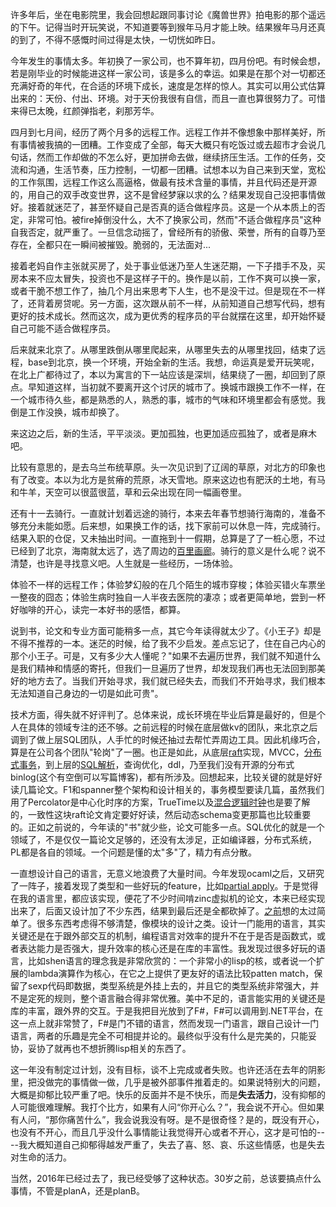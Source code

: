 许多年后，坐在电影院里，我会回想起跟同事讨论《魔兽世界》拍电影的那个遥远的下午。记得当时开玩笑说，不知道要等到猴年马月才能上映。结果猴年马月还真的到了，不得不感慨时间过得是太快，一切恍如昨日。

今年发生的事情太多。年初换了一家公司，也不算年初，四月份吧。有时候会想，若是刚毕业的时候能进这样一家公司，该是多么的幸运。如果是在那个对一切都还充满好奇的年代，在合适的环境下成长，速度是怎样的惊人。其实可以用公式估算出来的：天份、付出、环境。对于天份我很有自信，而且一直也算很努力了。可惜来得已太晚，红颜弹指老，刹那芳华。

四月到七月间，经历了两个月多的远程工作。远程工作并不像想象中那样美好，所有事情被我搞的一团糟。工作变成了全部，每天大概只有吃饭过或去超市才会说几句话，然而工作却做的不怎么好，更加拼命去做，继续挤压生活。工作的任务，交流和沟通，生活节奏，压力控制，一切都一团糟。试想本以为自己来到天堂，宽松的工作氛围，远程工作这么高逼格，做最有技术含量的事情，并且代码还是开源的，用自己的双手改变世界，这不是曾经梦寐以求的么？结果发现自己没把事情做好。接着就迷茫了，甚至怀疑自己是否真的适合做程序员。这是一个从本质上的否定，非常可怕。被fire掉倒没什么，大不了换家公司，然而"不适合做程序员"这种自我否定，就严重了。一旦信念动摇了，曾经所有的骄傲、荣誉，所有的自尊乃至存在，全都只在一瞬间被摧毁。脆弱的，无法面对...

接着老妈自作主张就买房了，处于事业低迷乃至人生迷茫期，一下子措手不及，买房本来不应太冒失，投资也不是这样子干的。换作是以前，工作不爽可以换一家，或者干脆不想工作了，抽几个月出来思考下人生，也不是没干过。但是现在不一样了，还背着房贷呢。另一方面，这次跟从前不一样，从前知道自己想写代码，想有更好的技术成长。然而这次，成为更优秀的程序员的平台就摆在这里，却开始怀疑自己可能不适合做程序员。

后来就来北京了。从哪里跌倒从哪里爬起来，从哪里失去的从哪里找回，结束了远程，base到北京，换一个环境，开始全新的生活。我想，命运真是爱开玩笑呢，在北上广都待过了，本以为寓言的下一站应该是深圳，结果绕了一圈，却回到了原点。早知道这样，当初就不要离开这个讨厌的城市了。换城市跟换工作不一样，在一个城市待久些，都是熟悉的人，熟悉的事，城市的气味和环境里都会有感觉。我倒是工作没换，城市却换了。

来这边之后，新的生活，平平淡淡。更加孤独，也更加适应孤独了，或者是麻木吧。

比较有意思的，是去乌兰布统草原。头一次见识到了辽阔的草原，对北方的印象也有了改变。本以为北方是贫瘠的荒原，冰天雪地。原来这边也有肥沃的土地，有马和牛羊，天空可以很蓝很蓝，草和云朵出现在同一幅画卷里。

还有十一去骑行。一直就计划着远途的骑行，本来去年春节想骑行海南的，准备不够充分未能如愿。后来想，如果换工作的话，找下家前可以休息一阵，完成骑行。结果入职的仓促，又未抽出时间。一直拖到十一假期，总算是了了一桩心愿，不过已经到了北京，海南就太远了，选了周边的[百里画廊](https://www.zhihu.com/question/20128705/answer/124821823)。骑行的意义是什么呢？说不清楚，也许是寻找意义吧。人生就是一些经历，一场体验。

体验不一样的远程工作；体验梦幻般的在几个陌生的城市穿梭；体验买错火车票坐一整夜的囧态；体验生病时独自一人半夜去医院的凄凉；或者更简单地，尝到一杯好咖啡的开心，读完一本好书的感悟，都算。

说到书，论文和专业方面可能稍多一点，其它今年读得就太少了。《小王子》却是不得不推荐的一本。迷茫的时候，给了我不少启发。差点忘记了，住在自己内心的那个小王子。可是，又有多少大人懂呢？"如果不去遍历世界，我们就不知道什么是我们精神和情感的寄托，但我们一旦遍历了世界，却发现我们再也无法回到那美好的地方去了。当我们开始寻求，我们就已经失去，而我们不开始寻求，我们根本无法知道自己身边的一切是如此可贵"。

技术方面，得失就不好评判了。总体来说，成长环境在毕业后算是最好的，但是个人在具体的领域专注的还不够。之前远程的时候在底层做kv的团队，来北京之后调到了做上层SQL团队，人手忙的时候还抽过去帮忙弄周边工具。因此机缘巧合，算是在公司各个团队"轮岗"了一圈。也正是如此，从底层[raft](raft-fault-tolerance.md)实现，MVCC，[分布式事务](distributed-transaction.md)，到上层的[SQL解析](parser-story.md)，查询优化，ddl，乃至我们没有开源的分布式binlog(这个有空倒可以写篇博客)，都有所涉及。回想起来，比较关键的就是好好读几篇论文。F1和spanner整个架构和设计相关的，事务模型要读几篇，虽然我们用了Percolator是中心化时序的方案，TrueTime以及[混合逻辑时钟](hlc.md)也是要了解的，一致性这块raft论文肯定要好好读，然后动态schema变更那篇也比较重要的。正如之前说的，今年读的"书"就少些，论文可能多一点。SQL优化的就是一个领域了，不是仅仅一篇论文足够的，还没有太涉足，正如编译器，分布式系统，PL都是各自的领域。一个问题是懂的太"多"了，精力有点分散。

一直想设计自己的语言，无意义地浪费了大量时间。今年发现ocaml之后，又研究了一阵子，接着发现了类型和一些好玩的feature，比如[partial apply](zinc.md)。于是觉得在我的语言里，都应该实现，便花了不少时间啃zinc虚拟机的论文，本来已经实现出来了，后面又设计加了不少东西，结果到最后还是全都砍掉了。[之前](type-system.md)想的太过简单了。很多东西考虑得不够清楚，像模块的设计之类。设计一门能用的语言，其实关键还是在于跟外部交互的机制，编程语言对效率的提升不在于是否是函数式，或者表达能力是否强大，提升效率的核心还是在库的丰富性。我发现过很多好玩的语言，比如shen语言的理念我是非常欣赏的：一个非常小的lisp的核，或者说一个扩展的lambda演算作为核心，在它之上提供了更友好的语法比较patten match，保留了sexp代码即数据，类型系统是外挂上去的，并且它的类型系统非常强大，并不是定死的规则，整个语言融合得非常优雅。美中不足的，语言能实用的关键还是库的丰富，跟外界的交互。于是我把目光放到了F#，F#可以调用到.NET平台，在这一点上就非常赞了，F#是门不错的语言，然而发现一门语言，跟自己设计一门语言，两者的乐趣是完全不可相提并论的。最终似乎没有什么是完美的，只能妥协，妥协了就再也不想折腾lisp相关的东西了。

这一年没有制定过计划，没有目标，谈不上完成或者失败。也许还活在去年的阴影里，把没做完的事情做一做，几乎是被外部事件推着走的。如果说特别大的问题，大概是抑郁比较严重了吧。快乐的反面并不是不快乐，而是**失去活力**，没有抑郁的人可能很难理解。我打个比方，如果有人问“你开心么？”，我会说不开心。但如果有人问，“那你痛苦什么”，我会说我没有呀。是不是很奇怪？是的，既没有开心，也没有不开心，而且几乎没什么事情能让我觉得开心或者不开心，这才是可怕的----我大概知道自己抑郁得越发严重了，失去了喜、怒、哀、乐这些情感，也是失去对生命的活力。

当然，2016年已经过去了，我已经受够了这种状态。30岁之前，总该要搞点什么事情，不管是planA，还是planB。
